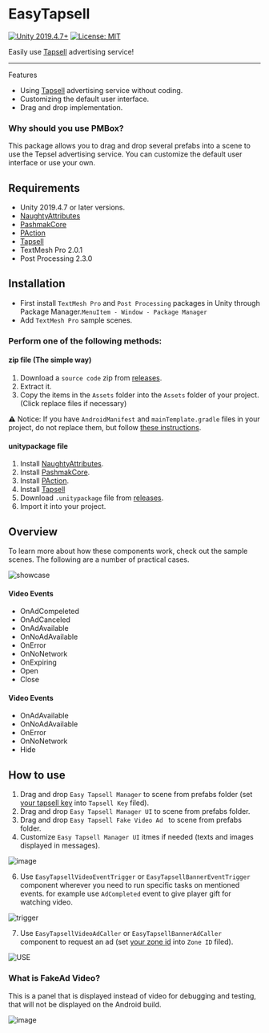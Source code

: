 # EasyTapsell

[![Unity 2019.4.7+](https://img.shields.io/badge/unity-2019.4.7%2B-blue.svg)](https://unity3d.com/get-unity/download)
[![License: MIT](https://img.shields.io/badge/License-MIT-brightgreen.svg)](https://github.com/mohammadroohian/PAction/blob/master/LICENSE)

Easily use [Tapsell](https://tapsell.ir) advertising service!
____________
Features
  * Using [Tapsell](https://tapsell.ir) advertising service without coding.
  * Customizing the default user interface.
  * Drag and drop implementation.

### Why should you use PMBox?

This package allows you to drag and drop several prefabs into a scene to use the Tepsel advertising service.
You can customize the default user interface or use your own.

## Requirements

* Unity 2019.4.7 or later versions.
* [NaughtyAttributes](https://github.com/dbrizov/NaughtyAttributes)
* [PashmakCore](https://github.com/mohammadroohian/PashmakCore)
* [PAction](https://github.com/mohammadroohian/PAction)
* [Tapsell](https://docs.tapsell.ir/plus-sdk/unity/initialize-android/)
* TextMesh Pro 2.0.1
* Post Processing 2.3.0

## Installation
* First install `TextMesh Pro` and `Post Processing` packages in Unity through Package Manager.`MenuItem - Window - Package Manager`
* Add `TextMesh Pro` sample scenes.

### Perform one of the following methods:
#### zip file (The simple way)
1. Download a `source code` zip from [releases](https://github.com/mohammadroohian/EasyTapsell/releases).
2. Extract it.
3. Copy the items in the `Assets` folder into the `Assets` folder of your project. (Click replace files if necessary)

⚠ Notice: If you have `AndroidManifest` and `mainTemplate.gradle` files in your project, do not replace them, but follow [these instructions](https://docs.tapsell.ir/tapsell-sdk/unity/initialize-android/#%D8%AA%D9%86%D8%B8%DB%8C%D9%85%D8%A7%D8%AA-%D8%A7%D9%88%D9%84%DB%8C%D9%87-sdk).

#### unitypackage file
1. Install [NaughtyAttributes](https://github.com/dbrizov/NaughtyAttributes#installation).
2. Install [PashmakCore](https://github.com/mohammadroohian/PashmakCore#installation).
3. Install [PAction](https://github.com/mohammadroohian/PAction#installation).
4. Install [Tapsell](https://docs.tapsell.ir/plus-sdk/unity/initialize-android/)
5. Download `.unitypackage` file from [releases](https://github.com/mohammadroohian/EasyTapsell/releases).
6. Import it into your project.

## Overview
To learn more about how these components work, check out the sample scenes.
The following are a number of practical cases.

![showcase](https://user-images.githubusercontent.com/80090999/116399234-f281db00-a83d-11eb-905d-2edc51e11f23.gif)

#### Video Events
* OnAdCompeleted
* OnAdCanceled
* OnAdAvailable
* OnNoAdAvailable
* OnError
* OnNoNetwork
* OnExpiring
* Open
* Close

#### Video Events
* OnAdAvailable
* OnNoAdAvailable
* OnError
* OnNoNetwork
* Hide

## How to use
1. Drag and drop `Easy Tapsell Manager` to scene from prefabs folder (set [your tapsell key](https://dashboard.tapsell.ir/) into `Tapsell Key` filed).
3. Drag and drop `Easy Tapsell Manager UI` to scene from prefabs folder.
4. Drag and drop `Easy Tapsell Fake Video Ad ` to scene from prefabs folder.
5. Customize `Easy Tapsell Manager UI` itmes if needed (texts and images displayed in messages).

![image](https://user-images.githubusercontent.com/80090999/116940867-d5a53780-ac83-11eb-93cf-f3e6b498169d.png)

6. Use `EasyTapsellVideoEventTrigger` or `EasyTapsellBannerEventTrigger` component wherever you need to run specific tasks on mentioned events. for example use `AdCompleted` event to give player gift for watching video.

![trigger](https://user-images.githubusercontent.com/80090999/116892628-3feab780-ac45-11eb-81a2-c0cf405a2f0d.gif)

7. Use `EasyTapsellVideoAdCaller` or `EasyTapsellBannerAdCaller` component to request an ad (set [your zone id](https://dashboard.tapsell.ir/) into `Zone ID` filed).

![USE](https://user-images.githubusercontent.com/80090999/116403125-70e07c00-a842-11eb-9bd6-8e0a141c098c.gif)

### What is FakeAd Video?
This is a panel that is displayed instead of video for debugging and testing, that will not be displayed on the Android build.

![image](https://user-images.githubusercontent.com/80090999/116893399-2c8c1c00-ac46-11eb-9f5e-ccfa712c8de9.png)

